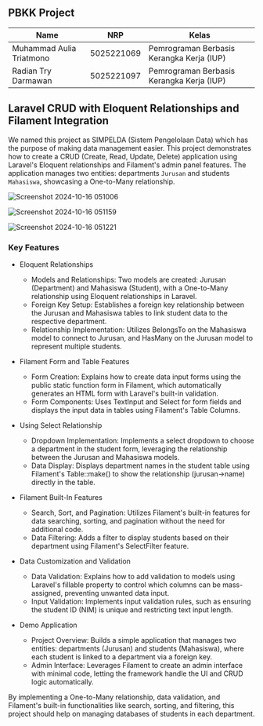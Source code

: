 
## PBKK Project

| Name           | NRP        | Kelas     |
| ---            | ---        | ----------|
| Muhammad Aulia Triatmono | 5025221069 | Pemrograman Berbasis Kerangka Kerja (IUP) |
| Radian Try Darmawan | 5025221097 | Pemrograman Berbasis Kerangka Kerja (IUP) |


## Laravel CRUD with Eloquent Relationships and Filament Integration
We named this project as SIMPELDA (Sistem Pengelolaan Data) which has the purpose of making data management easier. This project demonstrates how to create a CRUD (Create, Read, Update, Delete) application using Laravel's Eloquent relationships and Filament's admin panel features. The application manages two entities: departments `Jurusan` and students `Mahasiswa`, showcasing a One-to-Many relationship.

![Screenshot 2024-10-16 051006](https://github.com/user-attachments/assets/47f2109e-5818-4475-8395-57ca1d113150)

![Screenshot 2024-10-16 051159](https://github.com/user-attachments/assets/ee5208a4-747a-4d45-a4c4-2e604888961e)

![Screenshot 2024-10-16 051221](https://github.com/user-attachments/assets/48d9d984-b977-435b-b617-3de8b4fa54c2)


### Key Features
- Eloquent Relationships
    - Models and Relationships: Two models are created: Jurusan (Department) and Mahasiswa (Student), with a One-to-Many relationship using Eloquent relationships in Laravel.
    - Foreign Key Setup: Establishes a foreign key relationship between the Jurusan and Mahasiswa tables to link student data to the respective department.
    - Relationship Implementation: Utilizes BelongsTo on the Mahasiswa model to connect to Jurusan, and HasMany on the Jurusan model to represent multiple students.

- Filament Form and Table Features
    - Form Creation: Explains how to create data input forms using the public static function form in Filament, which automatically generates an HTML form with Laravel's built-in validation.
    - Form Components: Uses TextInput and Select for form fields and displays the input data in tables using Filament's Table Columns.

- Using Select Relationship
    - Dropdown Implementation: Implements a select dropdown to choose a department in the student form, leveraging the relationship between the Jurusan and Mahasiswa models.
    - Data Display: Displays department names in the student table using Filament's Table::make() to show the relationship (jurusan->name) directly in the table.

- Filament Built-In Features
    - Search, Sort, and Pagination: Utilizes Filament's built-in features for data searching, sorting, and pagination without the need for additional code.
    - Data Filtering: Adds a filter to display students based on their department using Filament's SelectFilter feature.

- Data Customization and Validation
    - Data Validation: Explains how to add validation to models using Laravel's fillable property to control which columns can be mass-assigned, preventing unwanted data input.
    - Input Validation: Implements input validation rules, such as ensuring the student ID (NIM) is unique and restricting text input length.

- Demo Application
    - Project Overview: Builds a simple application that manages two entities: departments (Jurusan) and students (Mahasiswa), where each student is linked to a department via a foreign key.
    - Admin Interface: Leverages Filament to create an admin interface with minimal code, letting the framework handle the UI and CRUD logic automatically.
 
By implementing a One-to-Many relationship, data validation, and Filament's built-in functionalities like search, sorting, and filtering, this project should help on managing databases of students in each department.
